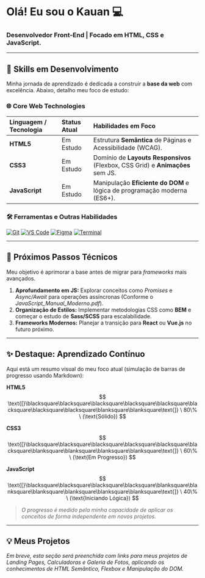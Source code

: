 # Olá! Eu sou o Kauan 💻

### Desenvolvedor Front-End | Focado em HTML, CSS e JavaScript.

---

## 🚀 Skills em Desenvolvimento

Minha jornada de aprendizado é dedicada a construir a **base da web** com excelência. Abaixo, detalho meu foco de estudo:

### 🌐 Core Web Technologies

| Linguagem / Tecnologia | Status Atual | Habilidades em Foco |
| :--- | :--- | :--- |
| **HTML5** | Em Estudo | Estrutura **Semântica** de Páginas e Acessibilidade (WCAG). |
| **CSS3** | Em Estudo | Domínio de **Layouts Responsivos** (Flexbox, CSS Grid) e **Animações** sem JS. |
| **JavaScript** | Em Estudo | Manipulação **Eficiente do DOM** e lógica de programação moderna (ES6+). |

### 🛠️ Ferramentas e Outras Habilidades

[![Git](https://img.shields.io/badge/Git-F05032?style=for-the-badge&logo=git&logoColor=white)](https://git-scm.com/)
[![VS Code](https://img.shields.io/badge/VS%20Code-007ACC?style=for-the-badge&logo=visual-studio-code&logoColor=white)](https://code.visualstudio.com/)
[![Figma](https://img.shields.io/badge/Figma-F24E1E?style=for-the-badge&logo=figma&logoColor=white)](https://www.figma.com/)
[![Terminal](https://img.shields.io/badge/Linux-E95420?style=for-the-badge&logo=linux&logoColor=white)](https://www.linux.org/)

---

## 🎯 Próximos Passos Técnicos

Meu objetivo é aprimorar a base antes de migrar para *frameworks* mais avançados.

1.  **Aprofundamento em JS:** Explorar conceitos como *Promises* e *Async/Await* para operações assíncronas (Conforme o *JavaScript\_Manual\_Moderno.pdf*).
2.  **Organização de Estilos:** Implementar metodologias CSS como **BEM** e começar o estudo de **Sass/SCSS** para escalabilidade.
3.  **Frameworks Modernos:** Planejar a transição para **React** ou **Vue.js** no futuro próximo.

---

## ✨ Destaque: Aprendizado Contínuo

Aqui está um resumo visual do meu foco atual (simulação de barras de progresso usando Markdown):

**HTML5**
$$
\text{[}\blacksquare\blacksquare\blacksquare\blacksquare\blacksquare\blacksquare\blacksquare\blacksquare\blanksquare\blanksquare\text{]} \ 80\% \ (\text{Sólido})
$$

**CSS3**
$$
\text{[}\blacksquare\blacksquare\blacksquare\blacksquare\blacksquare\blacksquare\blanksquare\blanksquare\blanksquare\blanksquare\text{]} \ 60\% \ (\text{Em Progresso})
$$

**JavaScript**
$$
\text{[}\blacksquare\blacksquare\blacksquare\blacksquare\blanksquare\blanksquare\blanksquare\blanksquare\blanksquare\blanksquare\text{]} \ 40\% \ (\text{Iniciando Lógica})
$$

> *O progresso é medido pela minha capacidade de aplicar os conceitos de forma independente em novos projetos.*

---

## 💡 Meus Projetos

*Em breve, esta seção será preenchida com links para meus projetos de Landing Pages, Calculadoras e Galeria de Fotos, aplicando os conhecimentos de HTML Semântico, Flexbox e Manipulação do DOM.*


